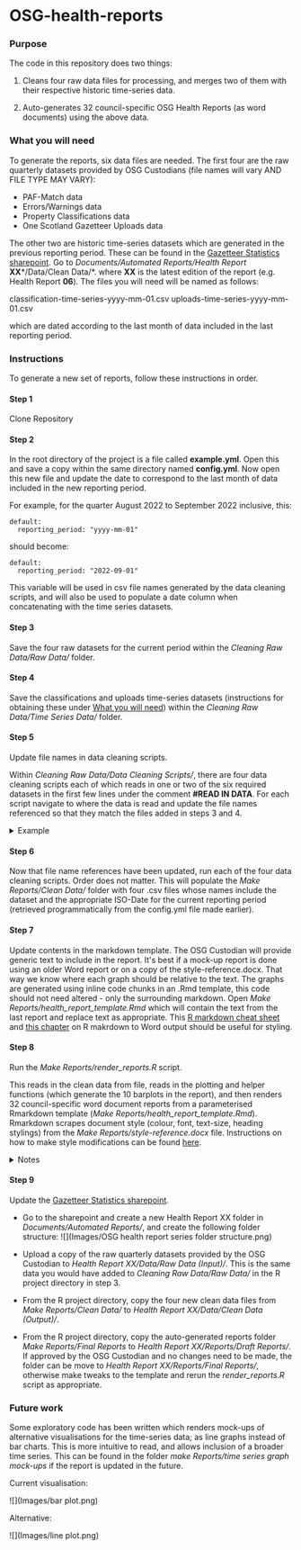 # OSG-health-reports
### Purpose
The code in this repository does two things:

1. Cleans four raw data files for processing, and merges two of them with their respective historic time-series data.

2. Auto-generates 32 council-specific OSG Health Reports (as word documents) using the above data.

### What you will need

To generate the reports, six data files are needed. The first four are the raw quarterly datasets provided by OSG Custodians (file names will vary AND FILE TYPE MAY VARY):

* PAF-Match data
* Errors/Warnings data
* Property Classifications data
* One Scotland Gazetteer Uploads data

The other two are historic time-series datasets which are generated in the previous reporting period. These can be found in the [Gazetteer Statistics sharepoint](https://impservihub.sharepoint.com/:f:/s/GazetteerStatistics/EhllI09nuMhJofC8-g_PKUUBsmlZWA8jDYSETXe2wGvC7g?e=iXb1uy). Go to *Documents/Automated Reports/Health Report* **XX***/Data/Clean Data/*. where **XX** is the latest edition of the report (e.g. Health Report **06**). The files you will need will be named as follows:

classification-time-series-yyyy-mm-01.csv
uploads-time-series-yyyy-mm-01.csv

which are dated according to the last month of data included in the last reporting period.

### Instructions
To generate a new set of reports, follow these instructions in order.

#### Step 1
Clone Repository

####  Step 2
In the root directory of the  project is a file called **example.yml**. Open this and save a copy within the same directory named **config.yml**. Now open this new file and update the date to correspond to the last month of data included in the new reporting period.

For example, for the quarter August 2022 to September 2022 inclusive, this:
```
default:
  reporting_period: "yyyy-mm-01"
```
should become:
```
default:
  reporting_period: "2022-09-01"
```
This variable will be used in csv file names generated by the data cleaning scripts, and will also be used to populate a date column when concatenating with the time series datasets.

#### Step 3
Save the four raw datasets for the current period within the *Cleaning Raw Data/Raw Data/* folder.

#### Step 4
Save the classifications and uploads time-series datasets (instructions for obtaining these under [What you will need](#what-you-will-need)) within the *Cleaning Raw Data/Time Series Data/* folder.

#### Step 5
Update file names in data cleaning scripts.

Within *Cleaning Raw Data/Data Cleaning Scripts/*, there are four data cleaning scripts each of which reads in one or two of the six required datasets in the first few lines under the comment **#READ IN DATA**. For each script navigate to where the data is read and update the file names referenced so that they match the files added in steps 3 and 4. 

<details>
  <summary>Example</summary>
  The script *clean_and_merge_classification_data.R* has these first     lines:

```
#READ IN DATA-----------------
#read in new quarterly data
new_class_data <- readxl::read_xlsx("Clean Raw Data/Raw Data/OSG Classifications 2022-08-24.xlsx", trim_ws = TRUE, skip = 1)
#read in old time-series data 
previous_class_data <- read.csv("Clean Raw Data/Time Series Data/historic-classification-data.csv") 

#-------------------------------
```

As indicated by the prefix clean_and_merge_, this script is reading    in new quarterly data, cleaning it, and merging it with clean historic time-series data. Therefore it requires both the raw quarterly classification data (referenced as "/OSG Classifications 2022-08-24.xlsx" in the example) and the historic time-series classification data (referenced as "/historic-classification-data.csv" in the example). 

You would have to: 

Update the new_class_data variable to read data from the classifications data file you added to *Cleaning Raw Data/Raw Data/*. 

Update the previous_class_data variable to read data from the classifications data file you added to *Cleaning Raw Data/Time Series Data/*. 

</details>


#### Step 6
Now that file name references have been updated, run each of the four data cleaning scripts. Order does not matter. This will populate the *Make Reports/Clean Data/* folder with four .csv files whose names include the dataset and the appropriate ISO-Date for the current reporting period (retrieved programmatically from the config.yml file made earlier).

#### Step 7 
Update contents in the markdown template.
The OSG Custodian will provide generic text to include in the report. It's best if a mock-up report is done using an older Word report or on a copy of the style-reference.docx. That way we know where each graph should be relative to the text. The graphs are generated using inline code chunks in an .Rmd template, this code should not need altered - only the surrounding markdown.
Open *Make Reports/health_report_template.Rmd* which will contain the text from the last report and replace text as appropriate. This [R markdown cheat sheet](https://rmarkdown.rstudio.com/authoring_basics.html) and [this chapter](https://bookdown.org/yihui/rmarkdown-cookbook/word.html) on R makrdown to Word output should be useful for styling.

#### Step 8
Run the *Make Reports/render_reports.R* script. 

This reads in the clean data from file, reads in the plotting and helper functions (which generate the 10 barplots in the report), and then renders 32 council-specific word document reports from a parameterised Rmarkdown template (*Make Reports/health_report_template.Rmd*). Rmarkdown scrapes document style (colour, font, text-size, heading stylings) from the *Make Reports/style-reference.docx* file. Instructions on how to make style modifications can be found [here](https://rmarkdown.rstudio.com/articles_docx.html).

<details>
  <summary>Notes</summary>
  Note that a report will fail to generate if there exists a report with the same name in *Make Reports/Final Reports/*. If you encounter this problem (for instance if you've run the code and want to re-run after spotting and correcting a typo), then you will either have to delete the previously generated report(s) from the folder OR alter the output file name dictated in the *Make Reports/render_reports.R* script.
  
  Also you must ensure that the *Make Reports/style-reference.docx* document is not open on your copmuter when this script is run.
</details>

#### Step 9
Update the [Gazetteer Statistics sharepoint](https://impservihub.sharepoint.com/:f:/s/GazetteerStatistics/EhllI09nuMhJofC8-g_PKUUBsmlZWA8jDYSETXe2wGvC7g?e=iXb1uy). 

* Go to the sharepoint and create a new Health Report XX folder in *Documents/Automated Reports/*, and create the following folder structure:
![](Images/OSG health report series folder structure.png)
* Upload a copy of the raw quarterly datasets provided by the OSG Custodian to *Health Report XX/Data/Raw Data (Input)/*. This is the same data you would have added to *Cleaning Raw Data/Raw Data/* in the R project directory in step 3.

* From the R project directory, copy the four new clean data files from *Make Reports/Clean Data/* to *Health Report XX/Data/Clean Data (Output)/*.

* From the R project directory, copy the auto-generated reports folder  *Make Reports/Final Reports* to *Health Report XX/Reports/Draft Reports/*. If approved by the OSG Custodian and no changes need to be made, the folder can be move to *Health Report XX/Reports/Final Reports/*, otherwise make tweaks to the template and rerun the *render_reports.R* script as appropriate.

### Future work

Some exploratory code has been written which renders mock-ups of alternative visualisations for the time-series data; as line graphs instead of bar charts. This is more intuitive to read, and allows inclusion of a broader time series. This can be found in the folder *make Reports/time series graph mock-ups* if the report is updated in the future.

Current visualisation:

![](Images/bar plot.png)

Alternative:

![](Images/line plot.png)
